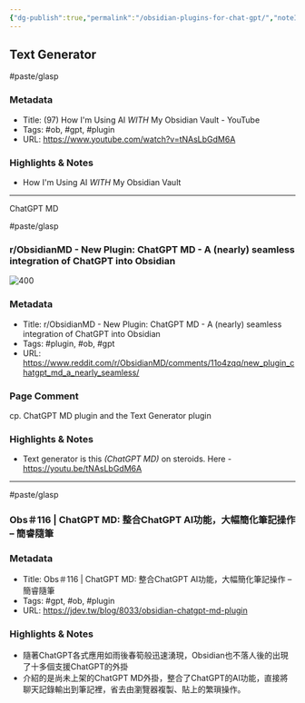 ```yaml
---
{"dg-publish":true,"permalink":"/obsidian-plugins-for-chat-gpt/","noteIcon":"2"}
---
```


## Text Generator

#paste/glasp 
### Metadata
- Title: (97) How I'm Using AI *WITH* My Obsidian Vault - YouTube
- Tags: #ob, #gpt, #plugin
- URL: https://www.youtube.com/watch?v=tNAsLbGdM6A

### Highlights & Notes
- How I'm Using AI *WITH* My Obsidian Vault

---
ChatGPT MD

#paste/glasp 
### r/ObsidianMD - New Plugin: ChatGPT MD - A (nearly) seamless integration of ChatGPT into Obsidian

![400](https://external-preview.redd.it/KNsOTdy4iQPNxPs2co0VD7ksbkbHa1wpmKGkbSu8eLM.jpg?auto=webp&v=enabled&s=5f26c979efa056cd1aaa2b4f7ce534e5302a52be)

### Metadata
- Title: r/ObsidianMD - New Plugin: ChatGPT MD - A (nearly) seamless integration of ChatGPT into Obsidian
- Tags: #plugin, #ob, #gpt
- URL: https://www.reddit.com/r/ObsidianMD/comments/11o4zqq/new_plugin_chatgpt_md_a_nearly_seamless/

### Page Comment
cp. ChatGPT MD plugin and the Text Generator plugin

### Highlights & Notes
- Text generator is this *(ChatGPT MD)* on steroids. Here - https://youtu.be/tNAsLbGdM6A

---
#paste/glasp 
### Obs＃116 | ChatGPT MD: 整合ChatGPT AI功能，大幅簡化筆記操作 – 簡睿隨筆

### Metadata
- Title: Obs＃116 | ChatGPT MD: 整合ChatGPT AI功能，大幅簡化筆記操作 – 簡睿隨筆
- Tags: #gpt, #ob, #plugin
- URL: https://jdev.tw/blog/8033/obsidian-chatgpt-md-plugin

### Highlights & Notes

- 隨著ChatGPT各式應用如雨後春筍般迅速湧現，Obsidian也不落人後的出現了十多個支援ChatGPT的外掛
- 介紹的是尚未上架的ChatGPT MD外掛，整合了ChatGPT的AI功能，直接將聊天記錄輸出到筆記裡，省去由瀏覽器複製、貼上的繁瑣操作。